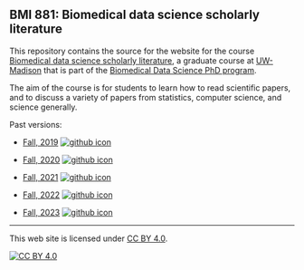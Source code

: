 ## BMI 881: Biomedical data science scholarly literature

This repository contains the source for the website for the course
[Biomedical data science scholarly
literature](https://kbroman.org/BMI881), a graduate course at
[UW-Madison](https://wisc.edu) that is part of the
[Biomedical Data Science PhD program](https://biostat.wiscweb.wisc.edu/education/current-students/phd-bds/).

The aim of the course is for students to learn how to read scientific
papers, and to discuss a variety of papers from statistics,
computer science, and science generally.

Past versions:

- [Fall, 2019](https://kbroman.org/BMI881_fall2019/)
  [![github icon](https://kbroman.org/icons16/github-icon.png)](https://github.com/kbroman/BMI881_fall2019/)

- [Fall, 2020](https://kbroman.org/BMI881_fall2020/)
  [![github icon](https://kbroman.org/icons16/github-icon.png)](https://github.com/kbroman/BMI881_fall2020/)

- [Fall, 2021](https://kbroman.org/BMI881_fall2021/)
  [![github icon](https://kbroman.org/icons16/github-icon.png)](https://github.com/kbroman/BMI881_fall2021/)

- [Fall, 2022](https://kbroman.org/BMI881_fall2022/)
  [![github icon](https://kbroman.org/icons16/github-icon.png)](https://github.com/kbroman/BMI881_fall2022/)

- [Fall, 2023](https://kbroman.org/BMI881_fall2023/)
  [![github icon](https://kbroman.org/icons16/github-icon.png)](https://github.com/kbroman/BMI881_fall2023/)

---

This web site is licensed under
[CC BY 4.0](https://creativecommons.org/licenses/by/4.0/).

[![CC BY 4.0](https://licensebuttons.net/l/by/4.0/88x31.png)](https://creativecommons.org/licenses/by/4.0/)
